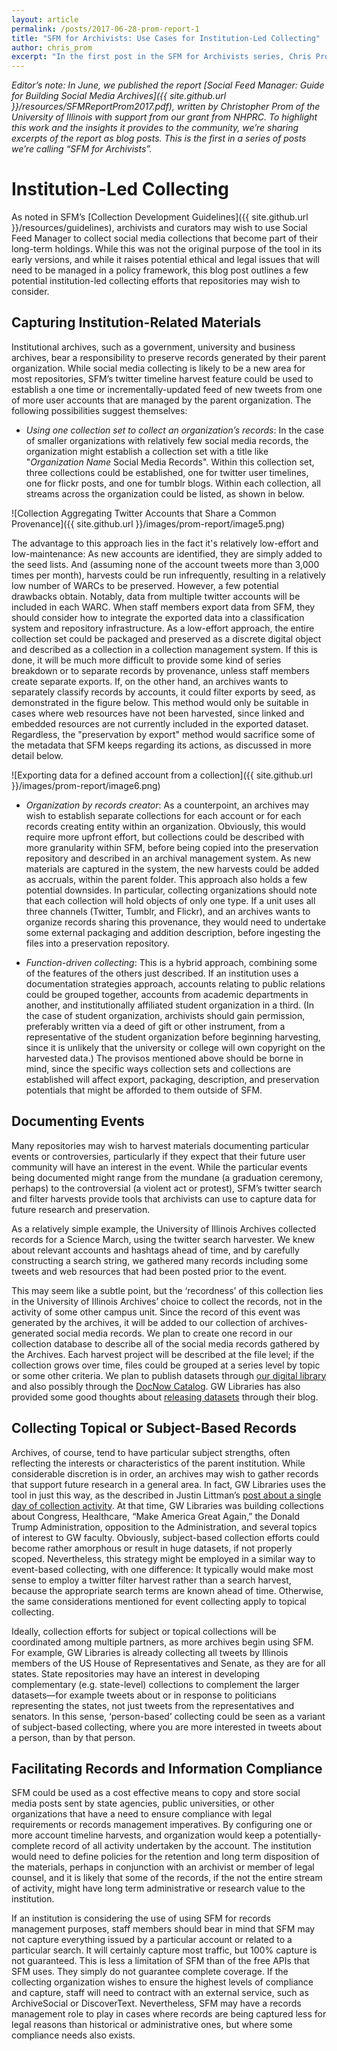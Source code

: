 ```yaml
---
layout: article
permalink: /posts/2017-06-28-prom-report-1
title: "SFM for Archivists: Use Cases for Institution-Led Collecting"
author: chris_prom
excerpt: "In the first post in the SFM for Archivists series, Chris Prom outlines a few potential institution-led collecting efforts that repositories may wish to consider"   
---
```


*Editor’s note: In June, we published the report [Social Feed Manager: Guide for Building Social Media Archives]({{ site.github.url }}/resources/SFMReportProm2017.pdf), written by Christopher Prom of the University of Illinois with support from our grant from NHPRC. To highlight this work and the insights it provides to the community, we’re sharing excerpts of the report as blog posts. This is the first in a series of posts we’re calling “SFM for Archivists”.*

# Institution-Led Collecting
As noted in SFM’s [Collection Development Guidelines]({{ site.github.url }}/resources/guidelines), archivists and curators may wish to use Social Feed Manager to collect social media collections that become part of their long-term holdings. While this was not the original purpose of the tool in its early versions, and while it raises potential ethical and legal issues that will need to be managed in a policy framework, this blog post outlines a few potential institution-led collecting efforts that repositories may wish to consider.

## Capturing Institution-Related Materials
Institutional archives, such as a government, university and business archives, bear a responsibility to preserve records generated by their parent organization. While social media collecting is likely to be a new area for most repositories, SFM’s twitter timeline harvest feature could be used to establish a one time or incrementally-updated feed of new tweets from one of more user accounts that are managed by the parent organization. The following possibilities suggest themselves:

* *Using one collection set to collect an organization’s records*: In the case of smaller organizations with relatively few social media records, the organization might establish a collection set with a title like "*Organization Name* Social Media Records". Within this collection set, three collections could be established, one for twitter user timelines, one for flickr posts, and one for tumblr blogs. Within each collection, all streams across the organization could be listed, as shown in below.

![Collection Aggregating Twitter Accounts that Share a Common Provenance]({{ site.github.url }}/images/prom-report/image5.png)

The advantage to this approach lies in the fact it's relatively low-effort and low-maintenance: As new accounts are identified, they are simply added to the seed lists. And (assuming none of the account tweets more than 3,000 times per month), harvests could be run infrequently, resulting in a relatively low number of WARCs to be preserved. However, a few potential drawbacks obtain. Notably, data from multiple twitter accounts will be included in each WARC. When staff members export data from SFM, they should consider how to integrate the exported data into a classification system and repository infrastructure. As a low-effort approach, the entire collection set could be packaged and preserved as a discrete digital object and described as a collection in a collection management system. If this is done, it will be much more difficult to provide some kind of series breakdown or to separate records by provenance, unless staff members create separate exports. If, on the other hand, an archives wants to separately classify records by accounts, it could filter exports by seed, as demonstrated in the figure below. This method would only be suitable in cases where web resources have not been harvested, since linked and embedded resources are not currently included in the exported dataset. Regardless, the "preservation by export" method would sacrifice some of the metadata that SFM keeps regarding its actions, as discussed in more detail below.

![Exporting data for a defined account from a collection]({{ site.github.url }}/images/prom-report/image6.png)

* *Organization by records creator*: As a counterpoint, an archives may wish to establish separate collections for each account or for each records creating entity within an organization. Obviously, this would require more upfront effort, but collections could be described with more granularity within SFM, before being copied into the preservation repository and described in an archival management system. As new materials are captured in the system, the new harvests could be added as accruals, within the parent folder. This approach also holds a few potential downsides. In particular, collecting organizations should note that each collection will hold objects of only one type. If a unit uses all three channels (Twitter, Tumblr, and Flickr), and an archives wants to organize records sharing this provenance, they would need to undertake some external packaging and addition description, before ingesting the files into a preservation repository.

* *Function-driven collecting*: This is a hybrid approach, combining some of the features of the others just described. If an institution uses a documentation strategies approach, accounts relating to public relations could be grouped together, accounts from academic departments in another, and institutionally affiliated student organization in a third. (In the case of student organization, archivists should gain permission, preferably written via a deed of gift or other instrument, from a representative of the student organization before beginning harvesting, since it is unlikely that the university or college will own copyright on the harvested data.) The provisos mentioned above should be borne in mind, since the specific ways collection sets and collections are established will affect export, packaging, description, and preservation potentials that might be afforded to them outside of SFM.

## Documenting Events
Many repositories may wish to harvest materials documenting particular events or controversies, particularly if they expect that their future user community will have an interest in the event. While the particular events being documented might range from the mundane (a graduation ceremony, perhaps) to the controversial (a violent act or protest), SFM’s twitter search and filter harvests provide tools that archivists can use to capture data for future research and preservation.

As a relatively simple example, the University of Illinois Archives collected records for a Science March, using the twitter search harvester. We knew about relevant accounts and hashtags ahead of time, and by carefully constructing a search string, we gathered many records including some tweets and web resources that had been posted prior to the event.

This may seem like a subtle point, but the ‘recordness’ of this collection lies in the University of Illinois Archives’ choice to collect the records, not in the activity of some other campus unit. Since the record of this event was generated by the archives, it will be added to our collection of archives-generated social media records. We plan to create one record in our collection database to describe all of the social media records gathered by the Archives. Each harvest project will be described at the file level; if the collection grows over time, files could be grouped at a series level by topic or some other criteria. We plan to publish datasets through [our digital library](https://digital.library.illinois.edu) and also possibly through the [DocNow Catalog](http://www.docnow.io/catalog/). GW
Libraries has also provided some good thoughts about [releasing datasets](https://gwu-libraries.github.io/sfm-ui/posts/2017-03-15-releasing-datasets) through their blog.

## Collecting Topical or Subject-Based Records
Archives, of course, tend to have particular subject strengths, often reflecting the interests or characteristics of the parent institution. While considerable discretion is in order, an archives may wish to gather records that support future research in a general area. In fact, GW Libraries uses the tool in just this way, as the described in Justin Littman’s [post about a single day of collection activity](https://gwu-libraries.github.io/sfm-ui/posts/2017-05-08-day-of-collecting). At that time, GW Libraries was building collections about Congress, Healthcare, “Make America Great Again,” the Donald Trump Administration, opposition to the Administration, and several topics of interest to GW faculty. Obviously, subject-based collection efforts could become rather amorphous or result in huge datasets, if not properly scoped. Nevertheless, this strategy might be employed in a similar way to event-based collecting, with one difference: It typically would make most sense to employ a twitter filter harvest rather than a search harvest, because the appropriate search terms are known ahead of time. Otherwise, the same considerations mentioned for event collecting apply to topical collecting.

Ideally, collection efforts for subject or topical collections will be coordinated among multiple partners, as more archives begin using SFM. For example, GW Libraries is already collecting all tweets by Illinois members of the US House of Representatives and Senate, as they are for all states. State repositories may have an interest in developing complementary (e.g. state-level) collections to complement the larger datasets—for example tweets about or in response to politicians representing the states, not just tweets from the representatives and senators. In this sense, ‘person-based’ collecting could be seen as a variant of subject-based collecting, where you are more interested in tweets about a person, than by that person.

## Facilitating Records and Information Compliance
SFM could be used as a cost effective means to copy and store social media posts sent by state agencies, public universities, or other organizations that have a need to ensure compliance with legal requirements or records management imperatives. By configuring one or more account timeline harvests, and organization would keep a potentially-complete record of all activity undertaken by the account. The institution would need to define policies for the retention and long term disposition of the materials, perhaps in conjunction with an archivist or member of legal counsel, and it is likely that some of the records, if the not the entire stream of activity, might have long term administrative or research value to the institution.

If an institution is considering the use of using SFM for records management purposes, staff members should bear in mind that SFM may not capture everything issued by a particular account or related to a particular search. It will certainly capture most traffic, but 100% capture is not guaranteed. This is less a limitation of SFM than of the free APIs that SFM uses. They simply do not guarantee complete coverage. If the collecting organization wishes to ensure the highest levels of compliance and capture, staff will need to contract with an external service, such as ArchiveSocial or DiscoverText. Nevertheless, SFM may have a records management role to play in cases where records are being captured less for legal reasons than historical or administrative ones, but where some compliance needs also exists.
